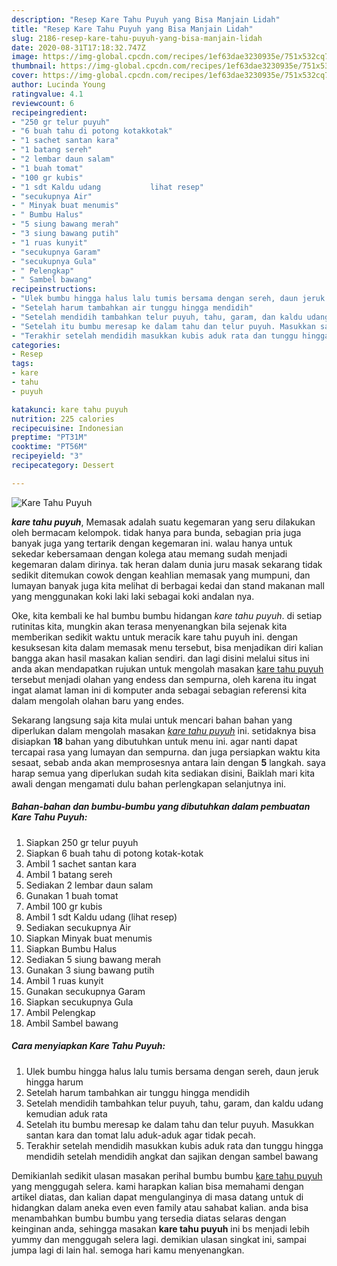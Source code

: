 ```yaml
---
description: "Resep Kare Tahu Puyuh yang Bisa Manjain Lidah"
title: "Resep Kare Tahu Puyuh yang Bisa Manjain Lidah"
slug: 2186-resep-kare-tahu-puyuh-yang-bisa-manjain-lidah
date: 2020-08-31T17:18:32.747Z
image: https://img-global.cpcdn.com/recipes/1ef63dae3230935e/751x532cq70/kare-tahu-puyuh-foto-resep-utama.jpg
thumbnail: https://img-global.cpcdn.com/recipes/1ef63dae3230935e/751x532cq70/kare-tahu-puyuh-foto-resep-utama.jpg
cover: https://img-global.cpcdn.com/recipes/1ef63dae3230935e/751x532cq70/kare-tahu-puyuh-foto-resep-utama.jpg
author: Lucinda Young
ratingvalue: 4.1
reviewcount: 6
recipeingredient:
- "250 gr telur puyuh"
- "6 buah tahu di potong kotakkotak"
- "1 sachet santan kara"
- "1 batang sereh"
- "2 lembar daun salam"
- "1 buah tomat"
- "100 gr kubis"
- "1 sdt Kaldu udang           lihat resep"
- "secukupnya Air"
- " Minyak buat menumis"
- " Bumbu Halus"
- "5 siung bawang merah"
- "3 siung bawang putih"
- "1 ruas kunyit"
- "secukupnya Garam"
- "secukupnya Gula"
- " Pelengkap"
- " Sambel bawang"
recipeinstructions:
- "Ulek bumbu hingga halus lalu tumis bersama dengan sereh, daun jeruk hingga harum"
- "Setelah harum tambahkan air tunggu hingga mendidih"
- "Setelah mendidih tambahkan telur puyuh, tahu, garam, dan kaldu udang kemudian aduk rata"
- "Setelah itu bumbu meresap ke dalam tahu dan telur puyuh. Masukkan santan kara dan tomat lalu aduk-aduk agar tidak pecah."
- "Terakhir setelah mendidih masukkan kubis aduk rata dan tunggu hingga mendidih setelah mendidih angkat dan sajikan dengan sambel bawang"
categories:
- Resep
tags:
- kare
- tahu
- puyuh

katakunci: kare tahu puyuh 
nutrition: 225 calories
recipecuisine: Indonesian
preptime: "PT31M"
cooktime: "PT56M"
recipeyield: "3"
recipecategory: Dessert

---
```



![Kare Tahu Puyuh](https://img-global.cpcdn.com/recipes/1ef63dae3230935e/751x532cq70/kare-tahu-puyuh-foto-resep-utama.jpg)

<b><i>kare tahu puyuh</i></b>, Memasak adalah suatu kegemaran yang seru dilakukan oleh bermacam kelompok. tidak hanya para bunda, sebagian pria juga banyak juga yang tertarik dengan kegemaran ini. walau hanya untuk sekedar kebersamaan dengan kolega atau memang sudah menjadi kegemaran dalam dirinya. tak heran dalam dunia juru masak sekarang tidak sedikit ditemukan cowok dengan keahlian memasak yang mumpuni, dan lumayan banyak juga kita melihat di berbagai kedai dan stand makanan mall yang menggunakan koki laki laki sebagai koki andalan nya.

Oke, kita kembali ke hal bumbu bumbu hidangan <i>kare tahu puyuh</i>. di setiap rutinitas kita, mungkin akan terasa menyenangkan bila sejenak kita memberikan sedikit waktu untuk meracik kare tahu puyuh ini. dengan kesuksesan kita dalam memasak menu tersebut, bisa menjadikan diri kalian bangga akan hasil masakan kalian sendiri. dan lagi disini melalui situs ini anda akan mendapatkan rujukan untuk mengolah masakan <u>kare tahu puyuh</u> tersebut menjadi olahan yang endess dan sempurna, oleh karena itu ingat ingat alamat laman ini di komputer anda sebagai sebagian referensi kita dalam mengolah olahan baru yang endes.




Sekarang langsung saja kita mulai untuk mencari bahan bahan yang diperlukan dalam mengolah masakan <u><i>kare tahu puyuh</i></u> ini. setidaknya bisa disiapkan <b>18</b> bahan yang dibutuhkan untuk menu ini. agar nanti dapat tercapai rasa yang lumayan dan sempurna. dan juga persiapkan waktu kita sesaat, sebab anda akan memprosesnya antara lain dengan <b>5</b> langkah. saya harap semua yang diperlukan sudah kita sediakan disini, Baiklah mari kita awali dengan mengamati dulu bahan perlengkapan selanjutnya ini.

<!--inarticleads1-->

##### Bahan-bahan dan bumbu-bumbu yang dibutuhkan dalam pembuatan Kare Tahu Puyuh:

1. Siapkan 250 gr telur puyuh
1. Siapkan 6 buah tahu di potong kotak-kotak
1. Ambil 1 sachet santan kara
1. Ambil 1 batang sereh
1. Sediakan 2 lembar daun salam
1. Gunakan 1 buah tomat
1. Ambil 100 gr kubis
1. Ambil 1 sdt Kaldu udang           (lihat resep)
1. Sediakan secukupnya Air
1. Siapkan  Minyak buat menumis
1. Siapkan  Bumbu Halus
1. Sediakan 5 siung bawang merah
1. Gunakan 3 siung bawang putih
1. Ambil 1 ruas kunyit
1. Gunakan secukupnya Garam
1. Siapkan secukupnya Gula
1. Ambil  Pelengkap
1. Ambil  Sambel bawang




<!--inarticleads2-->

##### Cara menyiapkan Kare Tahu Puyuh:

1. Ulek bumbu hingga halus lalu tumis bersama dengan sereh, daun jeruk hingga harum
1. Setelah harum tambahkan air tunggu hingga mendidih
1. Setelah mendidih tambahkan telur puyuh, tahu, garam, dan kaldu udang kemudian aduk rata
1. Setelah itu bumbu meresap ke dalam tahu dan telur puyuh. Masukkan santan kara dan tomat lalu aduk-aduk agar tidak pecah.
1. Terakhir setelah mendidih masukkan kubis aduk rata dan tunggu hingga mendidih setelah mendidih angkat dan sajikan dengan sambel bawang




Demikianlah sedikit ulasan masakan perihal bumbu bumbu <u>kare tahu puyuh</u> yang menggugah selera. kami harapkan kalian bisa memahami dengan artikel diatas, dan kalian dapat mengulanginya di masa datang untuk di hidangkan dalam aneka even even family atau sahabat kalian. anda bisa menambahkan bumbu bumbu yang tersedia diatas selaras dengan keinginan anda, sehingga masakan <b>kare tahu puyuh</b> ini bs menjadi lebih yummy dan menggugah selera lagi. demikian ulasan singkat ini, sampai jumpa lagi di lain hal. semoga hari kamu menyenangkan.
